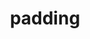 ---
date:  ""
draft: false
title: "padding"
short: "padding"
thumb:
    image: "cover.jpg"
    anima: ""
    video: ""
layout: ""
weight: 15
lister: 4
format:
    media: "article"
    model: ""
    datum:
        data: ""
require:
    - prop: ""
      name: ""
      icon: ""
      desc: ""
metadata:
    index: false
    thumb: "cover.jpg"
    group: []
    author: ["Al Muhdil Karim"]
description: "Mengatur ruang yang berada didalam elemen untuk visualisasi yang seimbang."
---